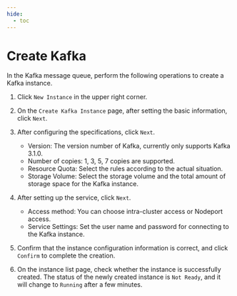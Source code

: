 ```yaml
---
hide:
  - toc
---
```


# Create Kafka

In the Kafka message queue, perform the following operations to create a Kafka instance.

1. Click `New Instance` in the upper right corner.

    <!--screenshot-->

2. On the `Create Kafka Instance` page, after setting the basic information, click `Next`.

    <!--screenshot-->

3. After configuring the specifications, click `Next`.

    - Version: The version number of Kafka, currently only supports Kafka 3.1.0.
    - Number of copies: 1, 3, 5, 7 copies are supported.
    - Resource Quota: Select the rules according to the actual situation.
    - Storage Volume: Select the storage volume and the total amount of storage space for the Kafka instance.

    <!--screenshot-->

4. After setting up the service, click `Next`.

    - Access method: You can choose intra-cluster access or Nodeport access.
    - Service Settings: Set the user name and password for connecting to the Kafka instance.

    <!--screenshot-->

5. Confirm that the instance configuration information is correct, and click `Confirm` to complete the creation.

    <!--screenshot-->

6. On the instance list page, check whether the instance is successfully created. The status of the newly created instance is `Not Ready`, and it will change to `Running` after a few minutes.

    <!--screenshot-->